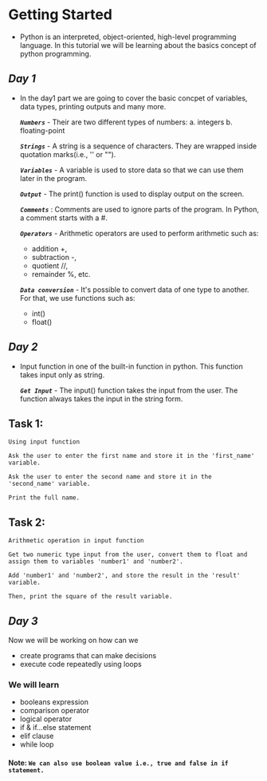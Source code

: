 # **Getting Started**

- Python is an interpreted, object-oriented, high-level programming language. In this tutorial we will be learning about the basics concept of python programming. 

##  **_Day 1_**

- In the day1 part we are going to cover the basic concpet of variables, data types, printing outputs and many more.

    **_`Numbers`_** - Their are two  different types of numbers: 
        a. integers 
        b. floating-point
    
    **_`Strings`_** - A string is a sequence of characters. They are wrapped inside quotation marks(i.e., '' or "").
    
    **_`Variables`_** - A variable is used to store data so that we can use them later in the program.
    
    **_`Output`_** - The print() function is used to display output on the screen.
    
    **_`Comments`_** : Comments are used to ignore parts of the program. In Python, a comment starts with a #.
    
    **_`Operators`_** - Arithmetic operators are used to perform arithmetic such as:
    - addition +, 
    - subtraction -,
    - quotient //,
    - remainder %, etc.
    
    **_`Data conversion`_** - It's possible to convert data of one type to another. For that, we use functions such as:
    - int() 
    - float()
    
    
##  **_Day 2_**

- Input function in one of the built-in function in python. This function takes input only as string.

    **_`Get Input`_** - The input() function takes the input from the user. The function always takes the input in the string form.


## Task 1:

    Using input function
       
    Ask the user to enter the first name and store it in the 'first_name' variable.
    
    Ask the user to enter the second name and store it in the 'second_name' variable.
    
    Print the full name.


## Task 2:

    Arithmetic operation in input function

    Get two numeric type input from the user, convert them to float and assign them to variables 'number1' and 'number2'.
    
    Add 'number1' and 'number2', and store the result in the 'result' variable.
    
    Then, print the square of the result variable.


##  **_Day 3_**

Now we will be working on how can we  
- create programs that can make decisions
- execute code repeatedly using loops

### **We will learn**
- booleans expression
- comparison operator
- logical operator
- if & if...else statement
- elif clause
- while loop

#### **Note**: `We can also use boolean value i.e., true and false in if statement.`


